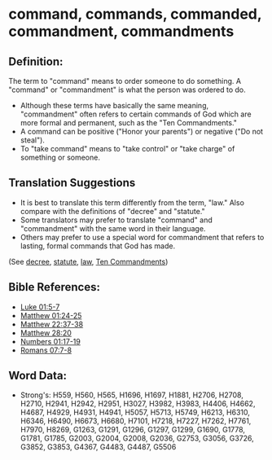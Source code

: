 # command, commands, commanded, commandment, commandments #

## Definition: ##

The term to "command" means to order someone to do something. A "command" or "commandment" is what the person was ordered to do.

* Although these terms have basically the same meaning, "commandment" often refers to certain commands of God which are more formal and permanent, such as the "Ten Commandments."
* A command can be positive ("Honor your parents") or negative ("Do not steal").
* To "take command" means to "take control" or "take charge" of something or someone.

## Translation Suggestions ##

* It is best to translate this term differently from the term, "law." Also compare with the definitions of "decree" and "statute."
* Some translators may prefer to translate "command" and "commandment" with the same word in their language.
* Others may prefer to use a special word for commandment that refers to lasting, formal commands that God has made.

(See [decree](../other/decree.md), [statute](../other/statute.md), [law](../other/law.md), [Ten Commandments](../other/tencommandments.md))

## Bible References: ##

* [Luke 01:5-7](rc://en/tn/help/luk/01/05)
* [Matthew 01:24-25](rc://en/tn/help/mat/01/24)
* [Matthew 22:37-38](rc://en/tn/help/mat/22/37)
* [Matthew 28:20](rc://en/tn/help/mat/28/20)
* [Numbers 01:17-19](rc://en/tn/help/num/01/17)
* [Romans 07:7-8](rc://en/tn/help/rom/07/07)


## Word Data: ##

* Strong's: H559, H560, H565, H1696, H1697, H1881, H2706, H2708, H2710, H2941, H2942, H2951, H3027, H3982, H3983, H4406, H4662, H4687, H4929, H4931, H4941, H5057, H5713, H5749, H6213, H6310, H6346, H6490, H6673, H6680, H7101, H7218, H7227, H7262, H7761, H7970, H8269, G1263, G1291, G1296, G1297, G1299, G1690, G1778, G1781, G1785, G2003, G2004, G2008, G2036, G2753, G3056, G3726, G3852, G3853, G4367, G4483, G4487, G5506
